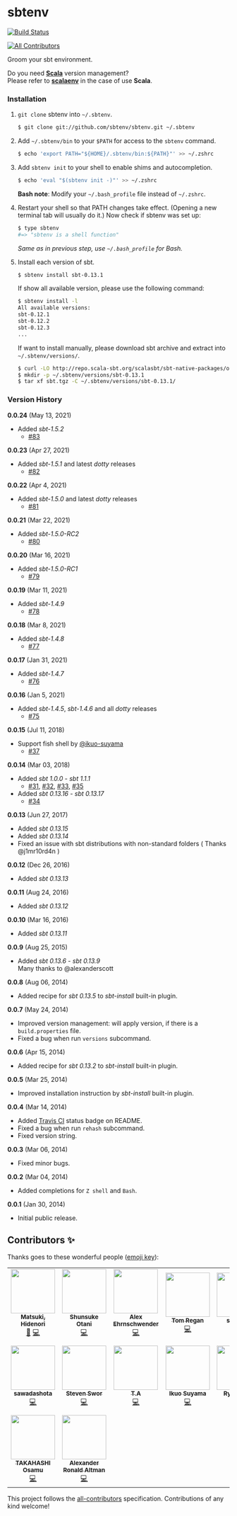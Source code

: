 sbtenv
======

[![Build Status](https://travis-ci.org/sbtenv/sbtenv.svg?branch=master)](https://travis-ci.org/sbtenv/sbtenv)

<!-- ALL-CONTRIBUTORS-BADGE:START - Do not remove or modify this section -->
[![All Contributors](https://img.shields.io/badge/all_contributors-16-orange.svg?style=flat-square)](#contributors-)
<!-- ALL-CONTRIBUTORS-BADGE:END -->

Groom your sbt environment.

Do you need [**Scala**](http://www.scala-lang.org) version management?  
Please refer to [**scalaenv**](https://github.com/scalaenv/scalaenv) in the case of use **Scala**.

### Installation

1. `git clone` sbtenv into `~/.sbtenv`.

    ~~~ sh
    $ git clone git://github.com/sbtenv/sbtenv.git ~/.sbtenv
    ~~~

2. Add `~/.sbtenv/bin` to your `$PATH` for access to the `sbtenv` command.

    ~~~ sh
    $ echo 'export PATH="${HOME}/.sbtenv/bin:${PATH}"' >> ~/.zshrc
    ~~~

3. Add `sbtenv init` to your shell to enable shims and autocompletion.  

    ~~~ sh
    $ echo 'eval "$(sbtenv init -)"' >> ~/.zshrc
    ~~~

    **Bash note**: Modify your `~/.bash_profile` file instead of `~/.zshrc`.

4. Restart your shell so that PATH changes take effect. (Opening a new
   terminal tab will usually do it.) Now check if sbtenv was set up:

    ~~~ sh
    $ type sbtenv
    #=> "sbtenv is a shell function"
    ~~~

    *Same as in previous step, use `~/.bash_profile` for Bash.*

5. Install each version of sbt.

    ~~~ sh
    $ sbtenv install sbt-0.13.1
    ~~~

    If show all available version, please use the following command:

    ~~~ sh
    $ sbtenv install -l
    All available versions:
    sbt-0.12.1
    sbt-0.12.2
    sbt-0.12.3
    ...
    ~~~

    If want to install manually, please download sbt archive and extract into `~/.sbtenv/versions/`.

    ~~~ sh
    $ curl -LO http://repo.scala-sbt.org/scalasbt/sbt-native-packages/org/scala-sbt/sbt/0.13.1/sbt.tgz
    $ mkdir -p ~/.sbtenv/versions/sbt-0.13.1
    $ tar xf sbt.tgz -C ~/.sbtenv/versions/sbt-0.13.1/
    ~~~

### Version History

**0.0.24** (May 13, 2021)
  - Added *sbt-1.5.2*
    - [#83](https://github.com/sbtenv/sbtenv/pull/83)

**0.0.23** (Apr 27, 2021)
  - Added *sbt-1.5.1* and latest *dotty* releases
    - [#82](https://github.com/sbtenv/sbtenv/pull/82)

**0.0.22** (Apr 4, 2021)
  - Added *sbt-1.5.0* and latest *dotty* releases
    - [#81](https://github.com/sbtenv/sbtenv/pull/81)

**0.0.21** (Mar 22, 2021)
  - Added *sbt-1.5.0-RC2*
    - [#80](https://github.com/sbtenv/sbtenv/pull/80)

**0.0.20** (Mar 16, 2021)
  - Added *sbt-1.5.0-RC1*
    - [#79](https://github.com/sbtenv/sbtenv/pull/79)

**0.0.19** (Mar 11, 2021)
  - Added *sbt-1.4.9*
    - [#78](https://github.com/sbtenv/sbtenv/pull/78)

**0.0.18** (Mar 8, 2021)
  - Added *sbt-1.4.8*
    - [#77](https://github.com/sbtenv/sbtenv/pull/77)

**0.0.17** (Jan 31, 2021)
  - Added *sbt-1.4.7*
    - [#76](https://github.com/sbtenv/sbtenv/pull/76)

**0.0.16** (Jan 5, 2021)
  - Added *sbt-1.4.5*, *sbt-1.4.6* and all *dotty* releases
    - [#75](https://github.com/sbtenv/sbtenv/pull/75)

**0.0.15** (Jul 11, 2018)

  - Support fish shell by [@ikuo-suyama](https://github.com/ikuo-suyama)
    - [#37](https://github.com/sbtenv/sbtenv/pull/37)

**0.0.14** (Mar 03, 2018)

  - Added *sbt 1.0.0* - *sbt 1.1.1*
    - [#31](https://github.com/sbtenv/sbtenv/pull/31), [#32](https://github.com/sbtenv/sbtenv/pull/32), [#33](https://github.com/sbtenv/sbtenv/pull/33), [#35](https://github.com/sbtenv/sbtenv/pull/35)
  - Added *sbt 0.13.16* - *sbt 0.13.17*
    - [#34](https://github.com/sbtenv/sbtenv/pull/34)

**0.0.13** (Jun 27, 2017)

  * Added *sbt 0.13.15*
  * Added *sbt 0.13.14*
  * Fixed an issue with sbt distributions with non-standard folders ( Thanks @j1mr10rd4n )

**0.0.12** (Dec 26, 2016)

  * Added *sbt 0.13.13*

**0.0.11** (Aug 24, 2016)

  * Added *sbt 0.13.12*

**0.0.10** (Mar 16, 2016)

  * Added *sbt 0.13.11*

**0.0.9** (Aug 25, 2015)

  * Added *sbt 0.13.6* - *sbt 0.13.9*  
    Many thanks to @alexanderscott

**0.0.8** (Aug 06, 2014)

  * Added recipe for *sbt 0.13.5* to *sbt-install* built-in plugin.

**0.0.7** (May 24, 2014)

  * Improved version management: will apply version, if there is a `build.properties` file.
  * Fixed a bug when run `versions` subcommand.

**0.0.6** (Apr 15, 2014)

  * Added recipe for *sbt 0.13.2* to *sbt-install* built-in plugin.

**0.0.5** (Mar 25, 2014)

  * Improved installation instruction by *sbt-install* built-in plugin.

**0.0.4** (Mar 14, 2014)

  * Added [Travis CI](https://travis-ci.org) status badge on README.
  * Fixed a bug when run `rehash` subcommand.
  * Fixed version string.

**0.0.3** (Mar 06, 2014)

  * Fixed minor bugs.

**0.0.2** (Mar 04, 2014)

  * Added completions for `Z shell` and `Bash`.

**0.0.1** (Jan 30, 2014)

  * Initial public release.


## Contributors ✨

Thanks goes to these wonderful people ([emoji key](https://allcontributors.org/docs/en/emoji-key)):

<!-- ALL-CONTRIBUTORS-LIST:START - Do not remove or modify this section -->
<!-- prettier-ignore-start -->
<!-- markdownlint-disable -->
<table>
  <tr>
    <td align="center"><a href="https://mazgi.github.io/"><img src="https://avatars2.githubusercontent.com/u/194222?v=4" width="100px;" alt=""/><br /><sub><b>Matsuki, Hidenori</b></sub></a><br /><a href="#maintenance-mazgi" title="Maintenance">🚧</a> <a href="https://github.com/sbtenv/sbtenv/commits?author=mazgi" title="Code">💻</a></td>
    <td align="center"><a href="https://www.zaneli.com/"><img src="https://avatars2.githubusercontent.com/u/379820?v=4" width="100px;" alt=""/><br /><sub><b>Shunsuke Otani</b></sub></a><br /><a href="https://github.com/sbtenv/sbtenv/commits?author=zaneli" title="Code">💻</a></td>
    <td align="center"><a href="https://ehrns.com"><img src="https://avatars2.githubusercontent.com/u/2118299?v=4" width="100px;" alt=""/><br /><sub><b>Alex Ehrnschwender</b></sub></a><br /><a href="https://github.com/sbtenv/sbtenv/commits?author=alexanderscott" title="Code">💻</a></td>
    <td align="center"><a href="https://github.com/TomRegan"><img src="https://avatars3.githubusercontent.com/u/235364?v=4" width="100px;" alt=""/><br /><sub><b>Tom Regan</b></sub></a><br /><a href="https://github.com/sbtenv/sbtenv/commits?author=TomRegan" title="Code">💻</a></td>
    <td align="center"><a href="https://github.com/sungkmi"><img src="https://avatars0.githubusercontent.com/u/3403684?v=4" width="100px;" alt=""/><br /><sub><b>sungkmi</b></sub></a><br /><a href="https://github.com/sbtenv/sbtenv/commits?author=sungkmi" title="Code">💻</a></td>
    <td align="center"><a href="https://github.com/j1mr10rd4n"><img src="https://avatars2.githubusercontent.com/u/946427?v=4" width="100px;" alt=""/><br /><sub><b>Jim Riordan</b></sub></a><br /><a href="https://github.com/sbtenv/sbtenv/commits?author=j1mr10rd4n" title="Code">💻</a></td>
    <td align="center"><a href="https://github.com/jeffwilde"><img src="https://avatars0.githubusercontent.com/u/6980603?v=4" width="100px;" alt=""/><br /><sub><b>Jeff Wilde</b></sub></a><br /><a href="https://github.com/sbtenv/sbtenv/commits?author=jeffwilde" title="Code">💻</a></td>
  </tr>
  <tr>
    <td align="center"><a href="https://www.sslife.tech/"><img src="https://avatars3.githubusercontent.com/u/21254456?v=4" width="100px;" alt=""/><br /><sub><b>sawadashota</b></sub></a><br /><a href="https://github.com/sbtenv/sbtenv/commits?author=sawadashota" title="Code">💻</a></td>
    <td align="center"><a href="https://github.com/sworisbreathing"><img src="https://avatars2.githubusercontent.com/u/1486524?v=4" width="100px;" alt=""/><br /><sub><b>Steven Swor</b></sub></a><br /><a href="https://github.com/sbtenv/sbtenv/commits?author=sworisbreathing" title="Code">💻</a></td>
    <td align="center"><a href="https://github.com/josjos7"><img src="https://avatars3.githubusercontent.com/u/24371141?v=4" width="100px;" alt=""/><br /><sub><b>T.A</b></sub></a><br /><a href="https://github.com/sbtenv/sbtenv/commits?author=josjos7" title="Code">💻</a></td>
    <td align="center"><a href="https://github.com/ikuo-suyama"><img src="https://avatars2.githubusercontent.com/u/13306175?v=4" width="100px;" alt=""/><br /><sub><b>Ikuo Suyama</b></sub></a><br /><a href="https://github.com/sbtenv/sbtenv/commits?author=ikuo-suyama" title="Code">💻</a></td>
    <td align="center"><a href="https://kemuridama.jp"><img src="https://avatars2.githubusercontent.com/u/10277857?v=4" width="100px;" alt=""/><br /><sub><b>Ryo Ochiai</b></sub></a><br /><a href="https://github.com/sbtenv/sbtenv/commits?author=kemuridama" title="Code">💻</a></td>
    <td align="center"><a href="http://twitter.com/bussorenre"><img src="https://avatars2.githubusercontent.com/u/1981389?v=4" width="100px;" alt=""/><br /><sub><b>Ryo Matsumoto</b></sub></a><br /><a href="https://github.com/sbtenv/sbtenv/commits?author=bussorenre" title="Code">💻</a></td>
    <td align="center"><a href="https://kaave.github.io/"><img src="https://avatars1.githubusercontent.com/u/16093318?v=4" width="100px;" alt=""/><br /><sub><b>Kyousuke Abe</b></sub></a><br /><a href="https://github.com/sbtenv/sbtenv/commits?author=kaave" title="Code">💻</a></td>
  </tr>
  <tr>
    <td align="center"><a href="https://github.com/zerosum"><img src="https://avatars1.githubusercontent.com/u/345161?v=4" width="100px;" alt=""/><br /><sub><b>TAKAHASHI Osamu</b></sub></a><br /><a href="https://github.com/sbtenv/sbtenv/commits?author=zerosum" title="Code">💻</a></td>
    <td align="center"><a href="https://pthariensflame.wordpress.com"><img src="https://avatars1.githubusercontent.com/u/1847577?v=4" width="100px;" alt=""/><br /><sub><b>Alexander Ronald Altman</b></sub></a><br /><a href="https://github.com/sbtenv/sbtenv/commits?author=pthariensflame" title="Code">💻</a></td>
  </tr>
</table>

<!-- markdownlint-enable -->
<!-- prettier-ignore-end -->
<!-- ALL-CONTRIBUTORS-LIST:END -->

This project follows the [all-contributors](https://github.com/all-contributors/all-contributors) specification. Contributions of any kind welcome!
